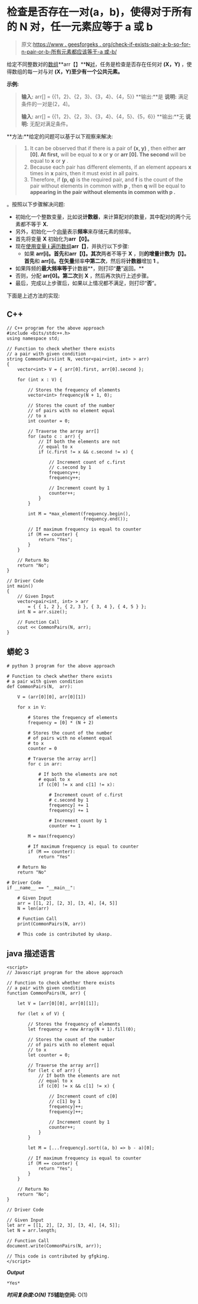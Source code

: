 # 检查是否存在一对(a，b)，使得对于所有的 N 对，任一元素应等于 a 或 b

> 原文:[https://www . geesforgeks . org/check-if-exists-pair-a-b-so-for-n-pair-or-b-所有元素都应该等于-a 或-b/](https://www.geeksforgeeks.org/check-if-there-exists-a-pair-a-b-such-that-for-all-the-n-pairs-either-of-the-element-should-be-equal-to-either-a-or-b/)

给定不同整数对的[数组](https://www.geeksforgeeks.org/array-data-structure/)**arr【】****N**[对](https://www.geeksforgeeks.org/pair-in-cpp-stl/)，任务是检查是否存在任何对 **(X，Y)** ，使得数组的每一对与对 **(X，Y)至少有一个公共元素。**

**示例:**

> **输入:** arr[] = {{1，2}、{2，3}、{3，4}、{4，5}}
> **输出:**是
> **说明:**
> 满足条件的一对是(2，4)。
> 
> **输入:** arr[] = {{1，2}、{2，3}、{3，4}、{4，5}、{5，6}}
> **输出:**无
> **说明:**
> 无配对满足条件。

**方法:**给定的问题可以基于以下观察来解决:

> 1.  It can be observed that if there is a pair of **(x, y)** , then either **arr [0]. At first,** will be equal to **x** or **y** or **arr [0]. The second** will be equal to **x** or **y** .
> 2.  Because each pair has different elements, if an element appears **x** times in **x** pairs, then it must exist in all pairs.
> 3.  Therefore, if **(p, q)** is the required pair, and **f** is the count of the pair without elements in common with **p** , then **q** will be equal to **appearing in the pair without elements in common with **p** .**

。按照以下步骤解决问题:

*   初始化一个整数变量，比如说**计数器**，来计算配对的数量，其中配对的两个元素都不等于 **X.**
*   另外，初始化一个[向量](https://www.geeksforgeeks.org/vector-in-cpp-stl/)表示**频率**来存储元素的频率。
*   首先将变量 **X** 初始化为**arr【0】。**
*   现在[使用变量 **i** 遍历数组](https://www.geeksforgeeks.org/c-program-to-traverse-an-array/)**arr【】**，并执行以下步骤:
    *   如果 **arr[i]。首先**和**arr【I】。其次**两者不等于 **X** ，则**的增量计数为【I】。首先**和 **arr[i]。在矢量**频率**中第二次**，然后将**计数器**增加 **1** 。
*   如果阵频的**最大频率等于**计数器**，则打印“**是**”返回。**
*   否则，分配 **arr[0]。第二次**到 **X** ，然后再次执行上述步骤。
*   最后，完成以上步骤后，如果以上情况都不满足，则打印“**否**”。

下面是上述方法的实现:

## C++

```
// C++ program for the above approach
#include <bits/stdc++.h>
using namespace std;

// Function to check whether there exists
// a pair with given condition
string CommonPairs(int N, vector<pair<int, int> > arr)
{
    vector<int> V = { arr[0].first, arr[0].second };

    for (int x : V) {

        // Stores the frequency of elements
        vector<int> frequency(N + 1, 0);

        // Stores the count of the number
        // of pairs with no element equal
        // to x
        int counter = 0;

        // Traverse the array arr[]
        for (auto c : arr) {
            // If both the elements are not
            // equal to x
            if (c.first != x && c.second != x) {

                // Increment count of c.first
                // c.second by 1
                frequency++;
                frequency++;

                // Increment count by 1
                counter++;
            }
        }

        int M = *max_element(frequency.begin(),
                             frequency.end());

        // If maximum frequency is equal to counter
        if (M == counter) {
            return "Yes";
        }
    }

    // Return No
    return "No";
}

// Driver Code
int main()
{
    // Given Input
    vector<pair<int, int> > arr
        = { { 1, 2 }, { 2, 3 }, { 3, 4 }, { 4, 5 } };
    int N = arr.size();

    // Function Call
    cout << CommonPairs(N, arr);
}
```

## 蟒蛇 3

```
# python 3 program for the above approach

# Function to check whether there exists
# a pair with given condition
def CommonPairs(N,  arr):

    V = (arr[0][0], arr[0][1])

    for x in V:

        # Stores the frequency of elements
        frequency = [0] * (N + 2)

        # Stores the count of the number
        # of pairs with no element equal
        # to x
        counter = 0

        # Traverse the array arr[]
        for c in arr:

            # If both the elements are not
            # equal to x
            if (c[0] != x and c[1] != x):

                # Increment count of c.first
                # c.second by 1
                frequency] += 1
                frequency] += 1

                # Increment count by 1
                counter += 1

        M = max(frequency)

        # If maximum frequency is equal to counter
        if (M == counter):
            return "Yes"

    # Return No
    return "No"

# Driver Code
if __name__ == "__main__":

    # Given Input
    arr = [[1, 2], [2, 3], [3, 4], [4, 5]]
    N = len(arr)

    # Function Call
    print(CommonPairs(N, arr))

    # This code is contributed by ukasp.
```

## java 描述语言

```
<script>
// Javascript program for the above approach

// Function to check whether there exists
// a pair with given condition
function CommonPairs(N, arr) {

    let V = [arr[0][0], arr[0][1]];

    for (let x of V) {

        // Stores the frequency of elements
        let frequency = new Array(N + 1).fill(0);

        // Stores the count of the number
        // of pairs with no element equal
        // to x
        let counter = 0;

        // Traverse the array arr[]
        for (let c of arr) {
            // If both the elements are not
            // equal to x
            if (c[0] != x && c[1] != x) {

                // Increment count of c[0]
                // c[1] by 1
                frequency]++;
                frequency]++;

                // Increment count by 1
                counter++;
            }
        }

        let M = [...frequency].sort((a, b) => b - a)[0];

        // If maximum frequency is equal to counter
        if (M == counter) {
            return "Yes";
        }
    }

    // Return No
    return "No";
}

// Driver Code

// Given Input
let arr = [[1, 2], [2, 3], [3, 4], [4, 5]];
let N = arr.length;

// Function Call
document.write(CommonPairs(N, arr));

// This code is contributed by gfgking.
</script>
```

***Output***

```
*Yes*
```

***时间复杂度:**O(N)*
T5**辅助空间:** O(1)